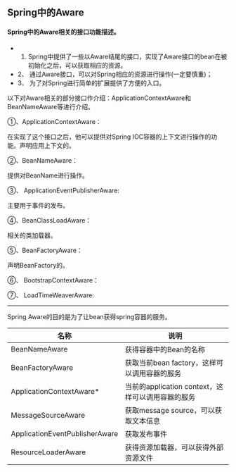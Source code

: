 ## Spring中的Aware

#### Spring中的Aware相关的接口功能描述。
- 1.  Spring中提供了一些以Aware结尾的接口，实现了Aware接口的bean在被初始化之后，可以获取相应的资源。
- 2、 通过Aware接口，可以对Spring相应的资源进行操作(一定要慎重)；
- 3、 为了对Spring进行简单的扩展提供了方便的入口。

以下对Aware相关的部分接口作介绍：ApplicationContextAware和BeanNameAware等进行介绍。

①、ApplicationContextAware：

在实现了这个接口之后，他可以提供对Spring IOC容器的上下文进行操作的功能。声明应用上下文的。

②、BeanNameAware：

提供对BeanName进行操作。

③、 ApplicationEventPublisherAware:

主要用于事件的发布。

④、BeanClassLoadAware：

相关的类加载器。

⑤、BeanFactoryAware：

声明BeanFactory的。

⑥、 BootstrapContextAware：

⑦、 LoadTimeWeaverAware:

---

Spring Aware的目的是为了让bean获得spring容器的服务。

|  名称   | 说明  |
|  ----  | ----  |
| BeanNameAware  | 获得容器中的Bean的名称 |
| BeanFactoryAware  | 获取当前bean factory，这样可以调用容器的服务 |
| ApplicationContextAware*  | 当前的application context，这样可以调用容器的服务 |
| MessageSourceAware  | 获取message source，可以获取文本信息 |
| ApplicationEventPublisherAware  | 获取发布事件 |
| ResourceLoaderAware  | 获得资源加载器，可以获得外部资源文件 |